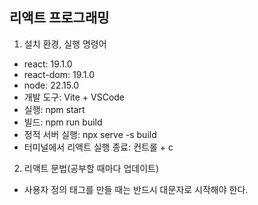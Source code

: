 ## 리액트 프로그래밍
1. 설치 환경, 실행 명령어
 - react: 19.1.0
 - react-dom: 19.1.0
 - node: 22.15.0
 - 개발 도구: Vite + VSCode
 - 실행: npm start
 - 빌드: npm run build
 - 정적 서버 실행: npx serve -s build
 - 터미널에서 리액트 실행 종료: 컨트롤 + c  
2. 리액트 문법(공부할 때마다 업데이트)
 - 사용자 정의 태그를 만들 때는 반드시 대문자로 시작해야 한다.